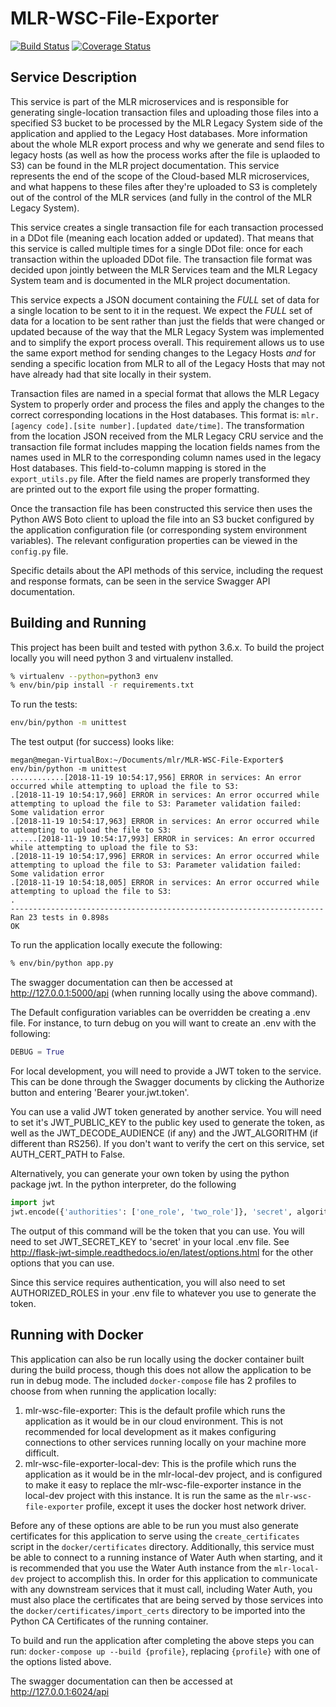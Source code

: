 # MLR-WSC-File-Exporter
[![Build Status](https://travis-ci.org/USGS-CIDA/MLR-WSC-File-Exporter.svg?branch=master)](https://travis-ci.org/USGS-CIDA/MLR-WSC-File-Exporter)
[![Coverage Status](https://coveralls.io/repos/github/USGS-CIDA/MLR-WSC-File-Exporter/badge.svg?branch=master)](https://coveralls.io/github/USGS-CIDA/MLR-WSC-File-Exporter?branch=master)

## Service Description
This service is part of the MLR microservices and is responsible for generating single-location transaction files and uploading those files into a specified S3 bucket to be processed by the MLR Legacy System side of the application and applied to the Legacy Host databases. More information about the whole MLR export process and why we generate and send files to legacy hosts (as well as how the process works after the file is uplaoded to S3) can be found in the MLR project documentation. This service represents the end of the scope of the Cloud-based MLR microservices, and what happens to these files after they're uploaded to S3 is completely out of the control of the MLR services (and fully in the control of the MLR Legacy System).

This service creates a single transaction file for each transaction processed in a DDot file (meaning each location added or updated). That means that this service is called multiple times for a single DDot file: once for each transaction within the uploaded DDot file. The transaction file format was decided upon jointly between the MLR Services team and the MLR Legacy System team and is documented in the MLR project documentation.

This service expects a JSON document containing the _FULL_ set of data for a single location to be sent to it in the request. We expect the _FULL_ set of data for a location to be sent rather than just the fields that were changed or updated because of the way that the MLR Legacy System was implemented and to simplify the export process overall. This requirement allows us to use the same export method for sending changes to the Legacy Hosts _and_ for sending a specific location from MLR to all of the Legacy Hosts that may not have already had that site locally in their system.

Transaction files are named in a special format that allows the MLR Legacy System to properly order and process the files and apply the changes to the correct corresponding locations in the Host databases. This format is: `mlr.[agency code].[site number].[updated date/time]`. The transformation from the location JSON received from the MLR Legacy CRU service and the transaction file format includes mapping the location fields names from the names used in MLR to the corresponding column names used in the legacy Host databases. This field-to-column mapping is stored in the `export_utils.py` file. After the field names are properly transformed they are printed out to the export file using the proper formatting.

Once the transaction file has been constructed this service then uses the Python AWS Boto client to upload the file into an S3 bucket configured by the application configuration file (or corresponding system environment variables). The relevant configuration properties can be viewed in the `config.py` file.

Specific details about the API methods of this service, including the request and response formats, can be seen in the service Swagger API documentation.

## Building and Running
This project has been built and tested with python 3.6.x. To build the project locally you will need
python 3 and virtualenv installed.
```bash
% virtualenv --python=python3 env
% env/bin/pip install -r requirements.txt
```
To run the tests:
```bash
env/bin/python -m unittest
```
The test output (for success) looks like:
```
megan@megan-VirtualBox:~/Documents/mlr/MLR-WSC-File-Exporter$ env/bin/python -m unittest
............[2018-11-19 10:54:17,956] ERROR in services: An error occurred while attempting to upload the file to S3: 
.[2018-11-19 10:54:17,960] ERROR in services: An error occurred while attempting to upload the file to S3: Parameter validation failed:
Some validation error
.[2018-11-19 10:54:17,963] ERROR in services: An error occurred while attempting to upload the file to S3: 
......[2018-11-19 10:54:17,993] ERROR in services: An error occurred while attempting to upload the file to S3: 
.[2018-11-19 10:54:17,996] ERROR in services: An error occurred while attempting to upload the file to S3: Parameter validation failed:
Some validation error
.[2018-11-19 10:54:18,005] ERROR in services: An error occurred while attempting to upload the file to S3: 
.
----------------------------------------------------------------------
Ran 23 tests in 0.898s
OK
```

To run the application locally execute the following:
```bash
% env/bin/python app.py
```

The swagger documentation can then be accessed at http://127.0.0.1:5000/api (when running locally using the above command).

The 
Default configuration variables can be overridden be creating a .env file. For instance, to turn debug on you will want 
to create an .env with the following:
```python
DEBUG = True
```

For local development, you will need to provide a JWT token to the service. This can be done through the Swagger 
documents by clicking the Authorize button and entering 'Bearer your.jwt.token'.

You can use a valid JWT token generated by another service. You will need to set it's JWT_PUBLIC_KEY to the public key 
used to generate the token, as well as the JWT_DECODE_AUDIENCE (if any) and the JWT_ALGORITHM (if different than RS256). 
If you don't want to verify the cert on this service, set AUTH_CERT_PATH to False.

Alternatively, you can generate your own token by using the python package jwt. In the python interpreter, do the following
```python
import jwt
jwt.encode({'authorities': ['one_role', 'two_role']}, 'secret', algorithm='HS256')
```
The output of this command will be the token that you can use. You will need to set JWT_SECRET_KEY to 'secret' in your local .env file. 
See http://flask-jwt-simple.readthedocs.io/en/latest/options.html for the other options that you can use.

Since this service requires authentication, you will also need to set AUTHORIZED_ROLES in your .env file to whatever you use to
generate the token.

## Running with Docker 
This application can also be run locally using the docker container built during the build process, though this does not allow the application to be run in debug mode. The included `docker-compose` file has 2 profiles to choose from when running the application locally:

1. mlr-wsc-file-exporter: This is the default profile which runs the application as it would be in our cloud environment. This is not recommended for local development as it makes configuring connections to other services running locally on your machine more difficult.
2. mlr-wsc-file-exporter-local-dev: This is the profile which runs the application as it would be in the mlr-local-dev project, and is configured to make it easy to replace the mlr-wsc-file-exporter instance in the local-dev project with this instance. It is run the same as the `mlr-wsc-file-exporter` profile, except it uses the docker host network driver.

Before any of these options are able to be run you must also generate certificates for this application to serve using the `create_certificates` script in the `docker/certificates` directory. Additionally, this service must be able to connect to a running instance of Water Auth when starting, and it is recommended that you use the Water Auth instance from the `mlr-local-dev` project to accomplish this. In order for this application to communicate with any downstream services that it must call, including Water Auth, you must also place the certificates that are being served by those services into the `docker/certificates/import_certs` directory to be imported into the Python CA Certificates of the running container.

To build and run the application after completing the above steps you can run: `docker-compose up --build {profile}`, replacing `{profile}` with one of the options listed above.

The swagger documentation can then be accessed at http://127.0.0.1:6024/api